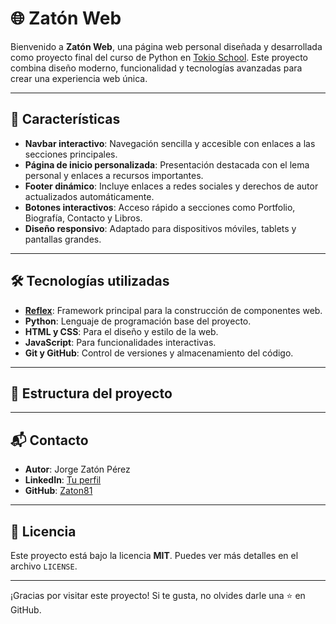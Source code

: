 # 🌐 Zatón Web

Bienvenido a **Zatón Web**, una página web personal diseñada y desarrollada como proyecto final del curso de Python en [Tokio School](https://tokioschool.com/). Este proyecto combina diseño moderno, funcionalidad y tecnologías avanzadas para crear una experiencia web única.

---

## 🚀 Características

- **Navbar interactivo**: Navegación sencilla y accesible con enlaces a las secciones principales.
- **Página de inicio personalizada**: Presentación destacada con el lema personal y enlaces a recursos importantes.
- **Footer dinámico**: Incluye enlaces a redes sociales y derechos de autor actualizados automáticamente.
- **Botones interactivos**: Acceso rápido a secciones como Portfolio, Biografía, Contacto y Libros.
- **Diseño responsivo**: Adaptado para dispositivos móviles, tablets y pantallas grandes.

---

## 🛠️ Tecnologías utilizadas

- **[Reflex](https://reflex.dev/)**: Framework principal para la construcción de componentes web.
- **Python**: Lenguaje de programación base del proyecto.
- **HTML y CSS**: Para el diseño y estilo de la web.
- **JavaScript**: Para funcionalidades interactivas.
- **Git y GitHub**: Control de versiones y almacenamiento del código.

---

## 📂 Estructura del proyecto



---

## 📬 Contacto

- **Autor**: Jorge Zatón Pérez
- **LinkedIn**: [Tu perfil](https://www.linkedin.com/in/jorge-zaton/)
- **GitHub**: [Zaton81](https://github.com/Zaton81)

---

## 📝 Licencia

Este proyecto está bajo la licencia **MIT**. Puedes ver más detalles en el archivo `LICENSE`.

---

¡Gracias por visitar este proyecto! Si te gusta, no olvides darle una ⭐ en GitHub.